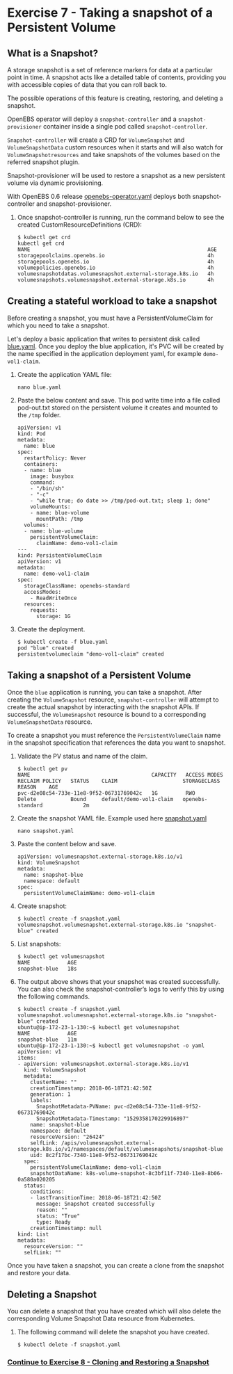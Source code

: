 # Exercise 7 - Taking a snapshot of a Persistent Volume

## What is a Snapshot?

A storage snapshot is a set of reference markers for data at a particular point in time. A snapshot acts like a detailed table of contents, providing you with accessible copies of data that you can roll back to.

The possible operations of this feature is creating, restoring, and deleting a snapshot.

OpenEBS operator will deploy a `snapshot-controller` and a `snapshot-provisioner` container inside a single pod called `snapshot-controller`.

`Snapshot-controller` will create a CRD for `VolumeSnapshot` and `VolumeSnapshotData` custom resources when it starts and will also watch for `VolumeSnapshotresources` and take snapshots of the volumes based on the referred snapshot plugin. 

Snapshot-provisioner will be used to restore a snapshot as a new persistent volume via dynamic provisioning.

With OpenEBS 0.6 release [openebs-operator.yaml](https://raw.githubusercontent.com/openebs/openebs/master/k8s/openebs-operator.yaml) deploys both snapshot-controller and snapshot-provisioner. 

1.  Once snapshot-controller is running, run the command below to see the created CustomResourceDefinitions (CRD):

    ```
    $ kubectl get crd
    kubectl get crd
    NAME                                                         AGE
    storagepoolclaims.openebs.io                                 4h
    storagepools.openebs.io                                      4h
    volumepolicies.openebs.io                                    4h
    volumesnapshotdatas.volumesnapshot.external-storage.k8s.io   4h
    volumesnapshots.volumesnapshot.external-storage.k8s.io       4h
    ```

## Creating a stateful workload to take a snapshot

Before creating a snapshot, you must have a PersistentVolumeClaim for which you need to take a snapshot.

Let's deploy a basic application that writes to persistent disk called [blue.yaml](blue.yaml). Once you deploy the blue application, it's PVC will be created by the name specified in the application deployment yaml, for example `demo-vol1-claim`.  

1.  Create the application YAML file:

    ```
    nano blue.yaml
    ```
    
2.  Paste the below content and save. This pod write time into a file called pod-out.txt stored on the persistent volume it creates and mounted to the `/tmp` folder.

    ```
    apiVersion: v1
    kind: Pod
    metadata:
      name: blue
    spec:
      restartPolicy: Never
      containers:
      - name: blue
        image: busybox
        command:
        - "/bin/sh"
        - "-c"
        - "while true; do date >> /tmp/pod-out.txt; sleep 1; done"
        volumeMounts:
        - name: blue-volume
          mountPath: /tmp
      volumes:
      - name: blue-volume
        persistentVolumeClaim:
          claimName: demo-vol1-claim
    ---
    kind: PersistentVolumeClaim
    apiVersion: v1
    metadata:
      name: demo-vol1-claim
    spec:
      storageClassName: openebs-standard
      accessModes:
        - ReadWriteOnce
      resources:
        requests:
          storage: 1G
    ```

3.  Create the deployment.

    ```
    $ kubectl create -f blue.yaml
    pod "blue" created
    persistentvolumeclaim "demo-vol1-claim" created
    ```

## Taking a snapshot of a Persistent Volume

Once the `blue` application is running, you can take a snapshot. After creating the `VolumeSnapshot` resource, `snapshot-controller` will attempt to create the actual snapshot by interacting with the snapshot APIs. If successful, the `VolumeSnapshot` resource is bound to a corresponding `VolumeSnapshotData` resource. 

To create a snapshot you must reference the `PersistentVolumeClaim` name in the snapshot specification that references the data you want to snapshot. 

1.  Validate the PV status and name of the claim.

    ```
    $ kubectl get pv
    NAME                                       CAPACITY   ACCESS MODES   RECLAIM POLICY   STATUS    CLAIM                     STORAGECLASS       REASON    AGE
    pvc-d2e08c54-733e-11e8-9f52-06731769042c   1G         RWO            Delete           Bound     default/demo-vol1-claim   openebs-standard             2m
    ```
    
2.  Create the snapshot YAML file. Example used here [snapshot.yaml](snapshot.yaml)

    ```
    nano snapshot.yaml
    ```

3.  Paste the content below and save.

    ```
    apiVersion: volumesnapshot.external-storage.k8s.io/v1
    kind: VolumeSnapshot
    metadata:
      name: snapshot-blue
      namespace: default
    spec:
      persistentVolumeClaimName: demo-vol1-claim
    ```

4.  Create snapshot:
    
    ```
    $ kubectl create -f snapshot.yaml
    volumesnapshot.volumesnapshot.external-storage.k8s.io "snapshot-blue" created
    ```

5.  List snapshots:

    ```
    $ kubectl get volumesnapshot 
    NAME            AGE 
    snapshot-blue   18s
    ```

6.  The output above shows that your snapshot was created successfully. You can also check the snapshot-controller’s logs to verify this by using the following commands. 

    ```
    $ kubectl create -f snapshot.yaml
    volumesnapshot.volumesnapshot.external-storage.k8s.io "snapshot-blue" created
    ubuntu@ip-172-23-1-130:~$ kubectl get volumesnapshot
    NAME            AGE
    snapshot-blue   11m
    ubuntu@ip-172-23-1-130:~$ kubectl get volumesnapshot -o yaml
    apiVersion: v1
    items:
    - apiVersion: volumesnapshot.external-storage.k8s.io/v1
      kind: VolumeSnapshot
      metadata:
        clusterName: ""
        creationTimestamp: 2018-06-18T21:42:50Z
        generation: 1
        labels:
          SnapshotMetadata-PVName: pvc-d2e08c54-733e-11e8-9f52-06731769042c
          SnapshotMetadata-Timestamp: "1529358170229916897"
        name: snapshot-blue
        namespace: default
        resourceVersion: "26424"
        selfLink: /apis/volumesnapshot.external-storage.k8s.io/v1/namespaces/default/volumesnapshots/snapshot-blue
        uid: 8c2f17bc-7340-11e8-9f52-06731769042c
      spec:
        persistentVolumeClaimName: demo-vol1-claim
        snapshotDataName: k8s-volume-snapshot-8c3bf11f-7340-11e8-8b06-0a580a020205
      status:
        conditions:
        - lastTransitionTime: 2018-06-18T21:42:50Z
          message: Snapshot created successfully
          reason: ""
          status: "True"
          type: Ready
        creationTimestamp: null
    kind: List
    metadata:
      resourceVersion: ""
      selfLink: ""
    ```

Once you have taken a snapshot, you can create a clone from the snapshot and restore your data.

## Deleting a Snapshot

You can delete a snapshot that you have created which will also delete the corresponding Volume Snapshot Data resource from Kubernetes.

1.  The following command will delete the snapshot you have created.
    
    ```
    $ kubectl delete -f snapshot.yaml
    ```
   
### [Continue to Exercise 8 - Cloning and Restoring a Snapshot](../exercise-8)

